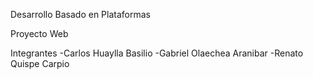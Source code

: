 Desarrollo Basado en Plataformas 

Proyecto Web

Integrantes
-Carlos Huaylla Basilio
-Gabriel Olaechea Aranibar
-Renato Quispe Carpio
